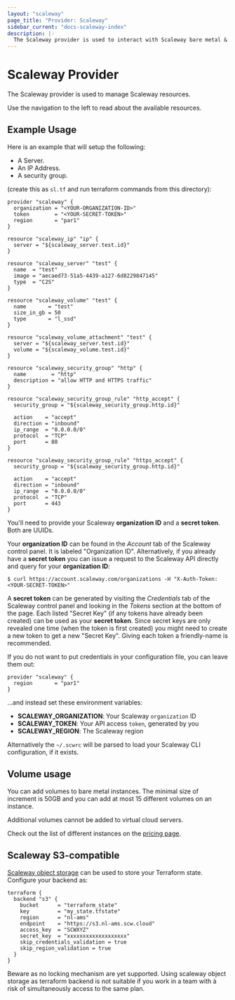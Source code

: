 ```yaml
---
layout: "scaleway"
page_title: "Provider: Scaleway"
sidebar_current: "docs-scaleway-index"
description: |-
  The Scaleway provider is used to interact with Scaleway bare metal & VPS provider.
---
```


# Scaleway Provider

The Scaleway provider is used to manage Scaleway resources.

Use the navigation to the left to read about the available resources.

## Example Usage

Here is an example that will setup the following:
* A Server.
* An IP Address.
* A security group.

(create this as `sl.tf` and run terraform commands from this directory):

```hcl
provider "scaleway" {
  organization = "<YOUR-ORGANIZATION-ID>"
  token        = "<YOUR-SECRET-TOKEN>"
  region       = "par1"
}

resource "scaleway_ip" "ip" {
  server = "${scaleway_server.test.id}"
}

resource "scaleway_server" "test" {
  name  = "test"
  image = "aecaed73-51a5-4439-a127-6d8229847145"
  type  = "C2S"
}

resource "scaleway_volume" "test" {
  name       = "test"
  size_in_gb = 50
  type       = "l_ssd"
}

resource "scaleway_volume_attachment" "test" {
  server = "${scaleway_server.test.id}"
  volume = "${scaleway_volume.test.id}"
}

resource "scaleway_security_group" "http" {
  name        = "http"
  description = "allow HTTP and HTTPS traffic"
}

resource "scaleway_security_group_rule" "http_accept" {
  security_group = "${scaleway_security_group.http.id}"

  action    = "accept"
  direction = "inbound"
  ip_range  = "0.0.0.0/0"
  protocol  = "TCP"
  port      = 80
}

resource "scaleway_security_group_rule" "https_accept" {
  security_group = "${scaleway_security_group.http.id}"

  action    = "accept"
  direction = "inbound"
  ip_range  = "0.0.0.0/0"
  protocol  = "TCP"
  port      = 443
}
```

You'll need to provide your Scaleway **organization ID** and a **secret token**. Both are
UUIDs.

Your **organization ID** can be found in the *Account* tab of the Scaleway control panel. It
is labeled "Organization ID". Alternatively, if you already have a **secret token** you can
issue a request to the Scaleway API directly and query for your **organization ID**:
```shell
$ curl https://account.scaleway.com/organizations -H "X-Auth-Token: <YOUR-SECRET-TOKEN>"
```

A **secret token** can be generated by visiting the *Credentials* tab of the Scaleway
control panel and looking in the *Tokens* section at the bottom of the page. Each listed
"Secret Key" (if any tokens have already been created) can be used as your **secret token**.
Since secret keys are only revealed one time (when the token is first created) you might
need to create a new token to get a new "Secret Key". Giving each token a friendly-name
is recommended.

If you do not want to put credentials in your configuration file,
you can leave them out:

```
provider "scaleway" {
  region       = "par1"
}
```

...and instead set these environment variables:

- **SCALEWAY_ORGANIZATION**: Your Scaleway `organization` ID
- **SCALEWAY_TOKEN**: Your API access `token`, generated by you
- **SCALEWAY_REGION**: The Scaleway region

Alternatively the `~/.scwrc` will be parsed to load your Scaleway CLI configuration, if it exists.

## Volume usage

You can add volumes to bare metal instances.
The minimal size of increment is 50GB and you can add at most 15 different volumes on an instance.

Additional volumes cannot be added to virtual cloud servers.

Check out the list of different instances on the [pricing page](https://www.scaleway.com/pricing).

## Scaleway S3-compatible

[Scaleway object storage](https://www.scaleway.com/object-storage/) can be used to store your Terraform state.
Configure your backend as:

```
terraform {
  backend "s3" {
    bucket      = "terraform_state"
    key         = "my_state.tfstate"
    region      = "nl-ams"
    endpoint    = "https://s3.nl-ams.scw.cloud"
    access_key  = "SCWXYZ"
    secret_key  = "xxxxxxxxxxxxxxxxxxx"
    skip_credentials_validation = true
    skip_region_validation = true
  }
}
```

Beware as no locking mechanism are yet supported.
Using scaleway object storage as terraform backend is not suitable if you work in a team with à risk of simultaneously access to the same plan.
